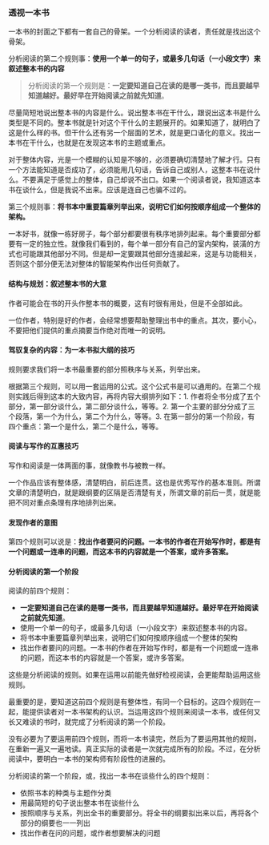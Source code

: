 ### 透视一本书

一本书的封面之下都有一套自己的骨架。一个分析阅读的读者，责任就是找出这个骨架。

分析阅读的第二个规则事：**使用一个单一的句子，或最多几句话（一小段文字）来叙述整本书的内容**

> 分析阅读的第一个规则是：**一定要知道自己在读的是哪一类书，而且要越早知道越好。最好早在开始阅读之前就先知道**。

尽量简短地说出整本书的内容是什么。说出整本书在干什么，跟说出这本书是什么类型是不同的。整本书就是针对这个干什么的主题展开的。如果知道了，就明白了这是什么样的书。但干什么还有另一个层面的艺术，就是更口语化的意义。找出一本书在干什么，也就是在发现这本书的主题或重点。

对于整体内容，光是一个模糊的认知是不够的，必须要确切清楚地了解才行。只有一个方法能知道是否成功了，必须能用几句话，告诉自己或别人，这整本书在说什么。不要满足于感觉上的整体，自己却说不出口。如果一个阅读者说，我知道这本书在谈什么，但是我说不出来。应该是连自己也骗不过的。

第三个规则事：**将书本中重要篇章列举出来，说明它们如何按顺序组成一个整体的架构。**

一本好书，就像一栋好房子，每个部分都要很有秩序地排列起来。每个重要部分都要有一定的独立性。就像我们看到的，每个单一部分有自己的室内架构，装潢的方式也可能跟其他部分不同。但是却一定要跟其他部分连接起来，这是与功能相关，否则这个部分便无法对整体的智能架构作出任何贡献了。

#### 结构与规划：叙述整本书的大意

作者可能会在书的开头作整本书的概要，这有时很有用处，但是不全部如此。

一位作者，特别是好的作者，会经常想要帮助整理出书中的重点。其次，要小心，不要把他们提供的重点摘要当作绝对而唯一的说明。

#### 驾驭复杂的内容：为一本书拟大纲的技巧

规则要求我们将一本书最重要的部分照秩序与关系，列举出来。

根据第三个规则，可以用一套运用的公式。这个公式书是可以通用的。在第二个规则实践后得到这本的大致内容，再将内容大纲排列如下：1. 作者将全书分成了五个部分，第一部分谈什么，第二部分谈什么，等等。2. 第一个主要的部分分成了三个段落，第一个为什么，第二个为什么，等等。3. 在第一部分的第一个阶段，有四个重点：第一个是什么，第二个是什么，等等。

#### 阅读与写作的互惠技巧

 写作和阅读是一体两面的事，就像教书与被教一样。

一个作品应该有整体感，清楚明白，前后连贯。这也是优秀写作的基本准则。所谓文章的清楚明白，就是跟纲要的区隔是否清楚有关，所谓文章的前后一贯，就是能把不同对重点条理有序地排列出来。

#### 发现作者的意图

第四个规则可以说是：**找出作者要问的问题。一本书的作者在开始写作时，都是有一个问题或一连串的问题，而这本书的内容就是一个答案，或许多答案。**

#### 分析阅读的第一个阶段

阅读的前四个规则：

- **一定要知道自己在读的是哪一类书，而且要越早知道越好。最好早在开始阅读之前就先知道**。
- 使用一个单一的句子，或最多几句话（一小段文字）来叙述整本书的内容。
- 将书本中重要篇章列举出来，说明它们如何按顺序组成一个整体的架构
- 找出作者要问的问题。一本书的作者在开始写作时，都是有一个问题或一连串的问题，而这本书的内容就是一个答案，或许多答案。

这些是分析阅读的规则。如果在运用以前能先做好检视阅读，会更能帮助运用这些规则。

最重要的是，要知道这前四个规则是有整体性，有同一个目标的。这四个规则在一起，能提供读者对一本书架构的认识。当运用这四个规则来阅读一本书，或任何又长又难读的书时，就完成了分析阅读的第一个阶段。

没有必要为了要运用前四个规则，而将一本书读完，然后为了要运用其他的规则，在重新一遍又一遍地读。真正实际的读者是一次就完成所有的阶段。不过，在分析阅读中，要明白一本书的架构师有阶段性的进展的。

分析阅读的第一个阶段，或，找出一本书在谈些什么的四个规则：

- 依照书本的种类与主题作分类
- 用最简短的句子说出整本书在谈些什么
- 按照顺序与关系，列出全书的重要部分。将全书的纲要拟出来以后，再将各个部分的纲要也一一列出
- 找出作者在问的问题，或作者想要解决的问题